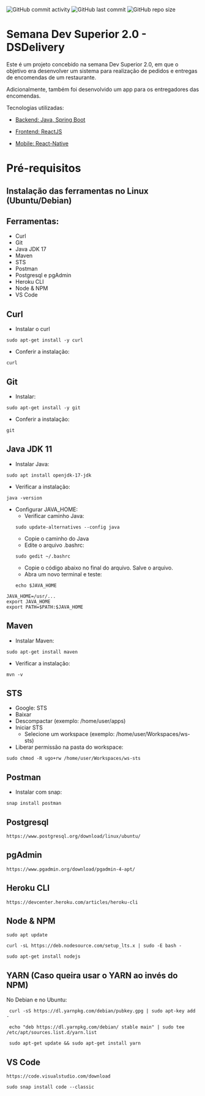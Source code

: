 ![GitHub commit activity](https://img.shields.io/github/commit-activity/y/Lubrum/dsdeliver-sds2) ![GitHub last commit](https://img.shields.io/github/last-commit/Lubrum/dsdeliver-sds2) ![GitHub repo size](https://img.shields.io/github/repo-size/Lubrum/dsdeliver-sds2)

# Semana Dev Superior 2.0 - DSDelivery

Este é um projeto concebido na semana Dev Superior 2.0, em que o objetivo era desenvolver um sistema para realização de pedidos e entregas de encomendas de um restaurante. 

Adicionalmente, também foi desenvolvido um app para os entregadores das encomendas. 

Tecnologias utilizadas:

- [Backend: Java, Spring Boot](https://github.com/Lubrum/dsdeliver-sds-backend)

- [Frontend: ReactJS](https://github.com/Lubrum/dsdeliver-sds2/tree/main/front-web)

- [Mobile: React-Native](https://github.com/Lubrum/dsdeliver-sds2/tree/main/front-mobile)

# Pré-requisitos

## Instalação das ferramentas no Linux (Ubuntu/Debian)

## Ferramentas:

- Curl
- Git
- Java JDK 17
- Maven
- STS
- Postman
- Postgresql e pgAdmin
- Heroku CLI
- Node & NPM
- VS Code

## Curl

- Instalar o curl
```
sudo apt-get install -y curl
```
- Conferir a instalação: 
```
curl
```

## Git

- Instalar: 
```
sudo apt-get install -y git
```

- Conferir a instalação: 
```
git
```

## Java JDK 11

- Instalar Java: 
```
sudo apt install openjdk-17-jdk
```

- Verificar a instalação: 
```
java -version
```
- Configurar JAVA_HOME:
  - Verificar caminho Java: 
  ```
  sudo update-alternatives --config java
  ```
  - Copie o caminho do Java
  - Edite o arquivo .bashrc: 
  ```
  sudo gedit ~/.bashrc
  ```
  - Copie o código abaixo no final do arquivo. Salve o arquivo.
  - Abra um novo terminal e teste: 
  ```
  echo $JAVA_HOME
  ```

```
JAVA_HOME=/usr/...
export JAVA_HOME
export PATH=$PATH:$JAVA_HOME
```

## Maven

- Instalar Maven: 
```
sudo apt-get install maven
```
- Verificar a instalação: 
```
mvn -v
```

## STS

- Google: STS
- Baixar
- Descompactar (exemplo: /home/user/apps)
- Iniciar STS
  - Selecione um workspace (exemplo: /home/user/Workspaces/ws-sts)
- Liberar permissão na pasta do workspace: 
```
sudo chmod -R ugo+rw /home/user/Workspaces/ws-sts
```

## Postman

- Instalar com snap: 
```
snap install postman
```

## Postgresql

```
https://www.postgresql.org/download/linux/ubuntu/
```

## pgAdmin

```
https://www.pgadmin.org/download/pgadmin-4-apt/
```

## Heroku CLI

```
https://devcenter.heroku.com/articles/heroku-cli
```

## Node & NPM

```
sudo apt update

curl -sL https://deb.nodesource.com/setup_lts.x | sudo -E bash -

sudo apt-get install nodejs
```

## YARN (Caso queira usar o YARN ao invés do NPM)
No Debian e no Ubuntu:
```
 curl -sS https://dl.yarnpkg.com/debian/pubkey.gpg | sudo apt-key add -
 
 echo "deb https://dl.yarnpkg.com/debian/ stable main" | sudo tee /etc/apt/sources.list.d/yarn.list
 
 sudo apt-get update && sudo apt-get install yarn

```

## VS Code

```
https://code.visualstudio.com/download

sudo snap install code --classic
```

